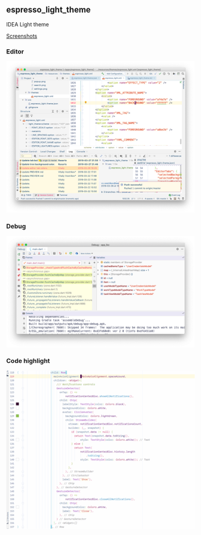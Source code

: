 ## espresso_light_theme
IDEA Light theme

[Screenshots](PREVIEW.md)

### Editor
![Espresso light theme editor window](/docs/screenshots/editor.png)


### Debug
![Espresso light theme debug window](/docs/screenshots/debug_window.png)

### Code highlight
![Espresso light theme code highlight](/docs/screenshots/brace_highlight.gif)
